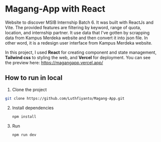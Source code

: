 # Magang-App with React

Website to discover MSIB Internship Batch 6. It was built with ReactJs and Vite. The provided features are filtering by keyword, range of quota, location, and internship partner. It use data that I've gotten by scrapping data from Kampus Merdeka website and then convert it into json file. In other word, it is a redesign user interface from Kampus Merdeka website.

In this project, I used **React** for creating component and state management, **Tailwind css** to styling the web, and **Vercel** for deployment. You can see the preview here:
https://magangapp.vercel.app/

## How to run in local
1. Clone the project <br>
  ```bash
  git clone https://github.com/Luthfiyanto/Magang-App.git
  ```
2. Install dependencies
   ```bash
   npm install
   ```
3. Run
   ```bash
   npm run dev
   ```
